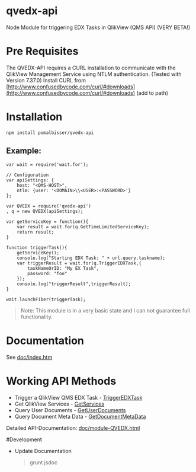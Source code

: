 qvedx-api
=====

Node Module for triggering EDX Tasks in QlikView (QMS API) (VERY BETA!)

# Pre Requisites
The QVEDX-API requires a CURL installation to communicate with the QlikView Management Service using NTLM authentication. (Tested with Version 7.37.0) Install CURL from [http://www.confusedbycode.com/curl/#downloads](http://www.confusedbycode.com/curl/#downloads) (add to path)

# Installation
    npm install pomalbisser/qvedx-api

## Example:
	var wait = require('wait.for');

	// Configuration
	var apiSettings: {
		host: "<QMS-HOST>",
	    ntlm: {user: '<DOMAIN>\\<USER>:<PASSWORD>'}
	};

    var QVEDX = require('qvedx-api')
    , q = new QVEDX(apiSettings);

	var getServiceKey = function(){
	    var result = wait.for(q.GetTimeLimitedServiceKey);
	    return result; 
	}

	function triggerTask(){
		getServiceKey();
		console.log("Starting EDX Task: " + url.query.taskname);
		var triggerResult = wait.for(q.TriggerEDXTask,{
		    taskNameOrID: "My EX Task",
		    password: "foo"
		});
		console.log("triggerResult",triggerResult);
	}

	wait.launchFiber(triggerTask);

> Note: This module is in a very basic state and I can not guarantee full functionality.

# Documentation
See [doc/index.htm](https://github.com/pomalbisser/qvedx-api/blob/master/doc/markdown/readme.md)

# Working API Methods
- Trigger a QlikView QMS EDX Task - [TriggerEDXTask](https://github.com/pomalbisser/qvedx-api/doc/module-QVEDX.html#TriggerEDXTask)
- Get QlikView Services - [GetServices](https://github.com/pomalbisser/qvedx-api/doc/module-QVEDX.html#GetServices)
- Query User Documents - [GetUserDocuments](https://github.com/pomalbisser/qvedx-api/doc/module-QVEDX.html#GetUserDocuments)
- Query Document Meta Data - [GetDocumentMetaData](https://github.com/pomalbisser/qvedx-api/doc/module-QVEDX.html#GetDocumentMetaData)

Detailed API-Documentation: [doc/module-QVEDX.html](https://github.com/pomalbisser/qvedx-api/doc/module-QVEDX.html)


#Development
- Update Documentation
	> grunt jsdoc